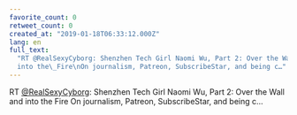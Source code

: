 ```yaml
---
favorite_count: 0
retweet_count: 0
created_at: "2019-01-18T06:33:12.000Z"
lang: en
full_text:
  "RT @RealSexyCyborg: Shenzhen Tech Girl Naomi Wu, Part 2: Over the Wall and
  into the\_Fire\nOn journalism, Patreon, SubscribeStar, and being c…"
---
```


RT [@RealSexyCyborg](https://twitter.com/RealSexyCyborg): Shenzhen Tech Girl
Naomi Wu, Part 2: Over the Wall and into the Fire On journalism, Patreon,
SubscribeStar, and being c…
